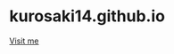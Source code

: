 # kurosaki14.github.io

<a href = "https://kenrolloque.github.io/kurosaki14.github.io/"> Visit me </a>
